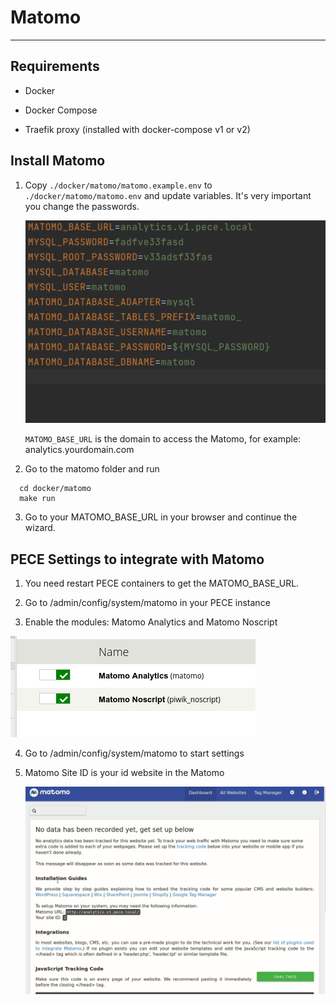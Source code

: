 # Matomo

---

## Requirements

- Docker

- Docker Compose

- Traefik proxy (installed with docker-compose v1 or v2)

## Install Matomo

1) Copy `./docker/matomo/matomo.example.env` to `./docker/matomo/matomo.env` and update variables. It's very important you change the passwords.
   
   ![](../media/matomo-variables.png)
   
   `MATOMO_BASE_URL` is the domain to access the Matomo, for example: analytics.yourdomain.com

2) Go to the matomo folder and run

 ```shell
   cd docker/matomo
   make run
   ```

3) Go to your MATOMO_BASE_URL in your browser and continue the wizard.

## PECE Settings to integrate with Matomo

1) You need restart PECE containers to get the MATOMO_BASE_URL.

2) Go to /admin/config/system/matomo in your PECE instance

3) Enable the modules: Matomo Analytics and Matomo Noscript
   
  ![](../media/matomo-modules.png)

4) Go to /admin/config/system/matomo to start settings

5) Matomo Site ID is your id website in the Matomo
   
   ![](../media/matomo-site-id.gif)

